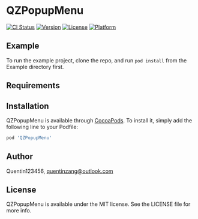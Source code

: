 # QZPopupMenu

[![CI Status](https://img.shields.io/travis/Quentin123456/QZPopupMenu.svg?style=flat)](https://travis-ci.org/Quentin123456/QZPopupMenu)
[![Version](https://img.shields.io/cocoapods/v/QZPopupMenu.svg?style=flat)](https://cocoapods.org/pods/QZPopupMenu)
[![License](https://img.shields.io/cocoapods/l/QZPopupMenu.svg?style=flat)](https://cocoapods.org/pods/QZPopupMenu)
[![Platform](https://img.shields.io/cocoapods/p/QZPopupMenu.svg?style=flat)](https://cocoapods.org/pods/QZPopupMenu)

## Example

To run the example project, clone the repo, and run `pod install` from the Example directory first.

## Requirements

## Installation

QZPopupMenu is available through [CocoaPods](https://cocoapods.org). To install
it, simply add the following line to your Podfile:

```ruby
pod 'QZPopupMenu'
```

## Author

Quentin123456, quentinzang@outlook.com

## License

QZPopupMenu is available under the MIT license. See the LICENSE file for more info.
